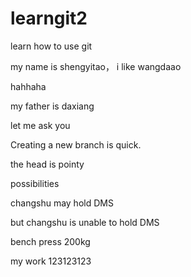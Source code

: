 # learngit2
learn how to use git

my name is shengyitao， i like wangdaao

hahhaha

my father is daxiang

let me ask you

Creating a new branch is quick. 

the head is pointy

possibilities

changshu may hold DMS

but changshu is unable to hold DMS

bench press 200kg

my work 123123123

